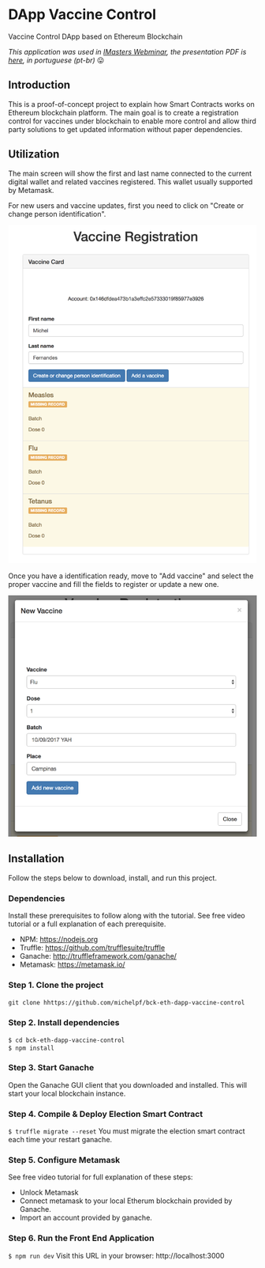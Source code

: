 # DApp Vaccine Control
Vaccine Control DApp based on Ethereum Blockchain

_This application was used in [IMasters Webminar](https://www.eventials.com/imasters/blockchain-dapps-construindo-uma-aplicacao-descentralizada-com-ethereum), the presentation PDF is [here](https://github.com/michelpf/bck-eth-dapp-vaccine-control/raw/master/docs/20181010%20Blockchain%20Dapps.pdf), in portuguese (pt-br)_ 😛

## Introduction

This is a proof-of-concept project to explain how Smart Contracts works on Ethereum blockchain platform.
The main goal is to create a registration control for vaccines under blockchain to enable more control and allow third party solutions to get updated information without paper dependencies.

## Utilization

The main screen will show the first and last name connected to the current digital wallet and related vaccines registered. This wallet usually supported by Metamask.

For new users and vaccine updates, first you need to click on "Create or change person identification". 

<p align="center"> 
  <img src="images/card_main.png">
</p>

Once you have a identification ready, move to "Add vaccine" and select the proper vaccine and fill the fields to register or update a new one.

<p align="center"> 
  <img src="images/vaccine_add.png">
</p>

## Installation 

Follow the steps below to download, install, and run this project.

### Dependencies

Install these prerequisites to follow along with the tutorial. See free video tutorial or a full explanation of each prerequisite.

- NPM: https://nodejs.org
- Truffle: https://github.com/trufflesuite/truffle
- Ganache: http://truffleframework.com/ganache/
- Metamask: https://metamask.io/


### Step 1. Clone the project
`git clone hhttps://github.com/michelpf/bck-eth-dapp-vaccine-control`

### Step 2. Install dependencies
```
$ cd bck-eth-dapp-vaccine-control
$ npm install
```
### Step 3. Start Ganache
Open the Ganache GUI client that you downloaded and installed. This will start your local blockchain instance.

### Step 4. Compile & Deploy Election Smart Contract
`$ truffle migrate --reset`
You must migrate the election smart contract each time your restart ganache.

### Step 5. Configure Metamask
See free video tutorial for full explanation of these steps:
- Unlock Metamask
- Connect metamask to your local Etherum blockchain provided by Ganache.
- Import an account provided by ganache.

### Step 6. Run the Front End Application
`$ npm run dev`
Visit this URL in your browser: http://localhost:3000
